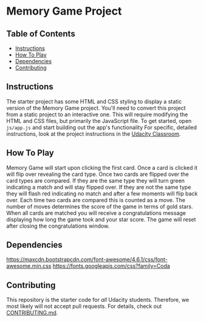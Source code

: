 # Memory Game Project

## Table of Contents

* [Instructions](#instructions)
* [How To Play](#howtoplay)
* [Dependencies](#dependencies)
* [Contributing](#contributing)

## Instructions
The starter project has some HTML and CSS styling to display a static version of the Memory Game project. You'll need to convert this project from a static project to an interactive one. This will require modifying the HTML and CSS files, but primarily the JavaScript file.
To get started, open `js/app.js` and start building out the app's functionality
For specific, detailed instructions, look at the project instructions in the [Udacity Classroom](https://classroom.udacity.com/me).

## How To Play
Memory Game will start upon clicking the first card.  Once a card is clicked it will flip over revealing the card type.  Once two cards are flipped over the card types are compared.  If they are the same type they will turn green indicating a match and will stay flipped over.  If they are not the same type they will flash red indicating no match and after a few moments will flip back over. Each time two cards are compared this is counted as a move.  The number of moves determines the score of the game in terms of gold stars.  When all cards are matched you will receive a congratulations message displaying how long the game took and your star score.  The game will reset after closing the congratulations window.

## Dependencies
https://maxcdn.bootstrapcdn.com/font-awesome/4.6.1/css/font-awesome.min.css
https://fonts.googleapis.com/css?family=Coda

## Contributing
This repository is the starter code for _all_ Udacity students. Therefore, we most likely will not accept pull requests.
For details, check out [CONTRIBUTING.md](CONTRIBUTING.md).
